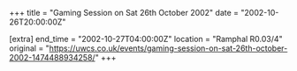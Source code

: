 +++
title = "Gaming Session on Sat 26th October 2002"
date = "2002-10-26T20:00:00Z"

[extra]
end_time = "2002-10-27T04:00:00Z"
location = "Ramphal R0.03/4"
original = "https://uwcs.co.uk/events/gaming-session-on-sat-26th-october-2002-1474488934258/"
+++




